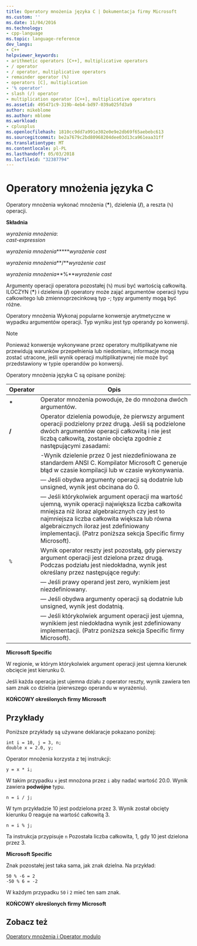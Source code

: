 ```yaml
---
title: Operatory mnożenia języka C | Dokumentacja firmy Microsoft
ms.custom: ''
ms.date: 11/04/2016
ms.technology:
- cpp-language
ms.topic: language-reference
dev_langs:
- C++
helpviewer_keywords:
- arithmetic operators [C++], multiplicative operators
- / operator
- / operator, multiplicative operators
- remainder operator (%)
- operators [C], multiplication
- '% operator'
- slash (/) operator
- multiplication operator [C++], multiplicative operators
ms.assetid: 495471c9-319b-4eb4-bd97-039a025fd3a9
author: mikeblome
ms.author: mblome
ms.workload:
- cplusplus
ms.openlocfilehash: 1810cc9dd7a991e302e0e9e2db69f65aebebc613
ms.sourcegitcommit: be2a7679c2bd80968204dee03d13ca961eaa31ff
ms.translationtype: MT
ms.contentlocale: pl-PL
ms.lasthandoff: 05/03/2018
ms.locfileid: "32387794"
---
```

# <a name="c-multiplicative-operators"></a>Operatory mnożenia języka C
Operatory mnożenia wykonać mnożenia (**\***), dzielenia (**/**), a reszta (`%`) operacji.  
  
 **Składnia**  
  
 *wyrażenia mnożenia*:  
 *cast-expression*  
  
 *wyrażenia mnożenia***\****wyrażenie cast*   
  
 *wyrażenia mnożenia***/***wyrażenie cast*   
  
 *wyrażenia mnożenia***%***wyrażenie cast*   
  
 Argumenty operacji operatora pozostałej (`%`) musi być wartością całkowitą. ILOCZYN (**\***) i dzielenia (**/**) operatory może zająć argumentów operacji typu całkowitego lub zmiennoprzecinkową typ -; typy argumenty mogą być różne.  
  
 Operatory mnożenia Wykonaj popularne konwersje arytmetyczne w wypadku argumentów operacji. Typ wyniku jest typ operandy po konwersji.  
  
> [!NOTE]
>  Ponieważ konwersje wykonywane przez operatory multiplikatywne nie przewidują warunków przepełnienia lub niedomiaru, informacje mogą zostać utracone, jeśli wynik operacji multiplikatywnej nie może być przedstawiony w typie operandów po konwersji.  
  
 Operatory mnożenia języka C są opisane poniżej:  
  
|Operator|Opis|  
|--------------|-----------------|  
|**\***|Operator mnożenia powoduje, że do mnożona dwóch argumentów.|  
|**/**|Operator dzielenia powoduje, że pierwszy argument operacji podzielony przez drugą. Jeśli są podzielone dwóch argumentów operacji całkowitą i nie jest liczbą całkowitą, zostanie obcięta zgodnie z następującymi zasadami:|  
||-Wynik dzielenie przez 0 jest niezdefiniowana ze standardem ANSI C. Kompilator Microsoft C generuje błąd w czasie kompilacji lub w czasie wykonywania.|  
||— Jeśli obydwa argumenty operacji są dodatnie lub unsigned, wynik jest obcinana do 0.|  
||— Jeśli którykolwiek argument operacji ma wartość ujemną, wynik operacji największa liczba całkowita mniejsza niż iloraz algebraicznych czy jest to najmniejsza liczba całkowita większa lub równa algebraicznych iloraz jest zdefiniowany implementacji. (Patrz poniższa sekcja Specific firmy Microsoft).|  
|`%`|Wynik operator reszty jest pozostałą, gdy pierwszy argument operacji jest dzielona przez drugą. Podczas podziału jest niedokładna, wynik jest określany przez następujące reguły:|  
||— Jeśli prawy operand jest zero, wynikiem jest niezdefiniowany.|  
||— Jeśli obydwa argumenty operacji są dodatnie lub unsigned, wynik jest dodatnią.|  
||— Jeśli którykolwiek argument operacji jest ujemna, wynikiem jest niedokładna wynik jest zdefiniowany implementacji. (Patrz poniższa sekcja Specific firmy Microsoft).|  
  
 **Microsoft Specific**  
  
 W regionie, w którym którykolwiek argument operacji jest ujemna kierunek obcięcie jest kierunku 0.  
  
 Jeśli każda operacja jest ujemna działu z operator reszty, wynik zawiera ten sam znak co dzielna (pierwszego operandu w wyrażeniu).  
  
 **KOŃCOWY określonych firmy Microsoft**  
  
## <a name="examples"></a>Przykłady  
 Poniższe przykłady są używane deklaracje pokazano poniżej:  
  
```  
int i = 10, j = 3, n;  
double x = 2.0, y;  
```  
  
 Operator mnożenia korzysta z tej instrukcji:  
  
```  
y = x * i;  
```  
  
 W takim przypadku `x` jest mnożona przez `i` aby nadać wartość 20.0. Wynik zawiera **podwójne** typu.  
  
```  
n = i / j;  
```  
  
 W tym przykładzie 10 jest podzielona przez 3. Wynik został obcięty kierunku 0 reaguje na wartość całkowitą 3.  
  
```  
n = i % j;  
```  
  
 Ta instrukcja przypisuje `n` Pozostała liczba całkowita, 1, gdy 10 jest dzielona przez 3.  
  
 **Microsoft Specific**  
  
 Znak pozostałej jest taka sama, jak znak dzielna. Na przykład:  
  
```  
50 % -6 = 2  
-50 % 6 = -2  
```  
  
 W każdym przypadku `50` i `2` mieć ten sam znak.  
  
 **KOŃCOWY określonych firmy Microsoft**  
  
## <a name="see-also"></a>Zobacz też  
 [Operatory mnożenia i Operator modulo](../cpp/multiplicative-operators-and-the-modulus-operator.md)